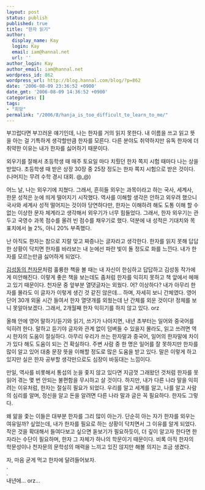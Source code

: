 ```yaml
---
layout: post
status: publish
published: true
title: "한자 읽기"
author:
  display_name: Kay
  login: Kay
  email: iam@hannal.net
  url: ''
author_login: Kay
author_email: iam@hannal.net
wordpress_id: 862
wordpress_url: http://blog.hannal.com/blog/?p=862
date: '2006-08-09 23:36:52 +0900'
date_gmt: '2006-08-09 14:36:52 +0900'
categories: []
tags:
- "희망"
permalink: "/2006/8/hanja_is_too_difficult_to_learn_to_me/"
---
```

<p>부끄럽다면 부끄러운 얘기인데, 나는 한자를 거의 읽지 못한다. 내 이름을 쓰고 읽고 뜻을 아는 걸 기특하게 생각할만큼 한자를 모른다. 다른 분야도 취약하지만 유독 한자에 더 취약한 이유는 내가 한자를 싫어하기 때문이다.</p>
<p>외우기를 잘해서 초등학생 때 매주 토요일 마다 치뤘던 한자 쪽지 시험 때마다 나는 상을 받았다. 초등학생 때 받은 상장 30장 중 25장 정도는 한자 쪽지 시험으로 받은 것이다. (나머지는 무려 수학 경시 대회. @_@)</p>
<p>어느 날, 나는 외우기에 지쳤다. 그래서, 흔히들 외우는 과목이라고 하는 국사, 세계사, 한문 성적은 눈에 띄게 떨어지기 시작했다. 역사를 이해할 생각은 안하고 외우려 했으니 국사와 세계사 성적 떨어지는 것이야 당연하다만, 한자는 이해하려 해도 도통 이해 할 수 없는 이상한 문자 체계라고 생각해서 외우기가 너무 힘들었다. 그래서, 한자 외우기는 관두고 국영수 과목 점수를 올려 빈 점수를 채우기로  했다. 덕분에 내 성적은 기대치와 목표치에서 늘 2%, 아니 20% 부족했다.</p>
<p>난 아직도 한자는 참으로 지랄 맞고 짜증나는 글자라고 생각한다. 한자를 읽지 못해 답답한 상황이 닥치면 한자를 바라보는 내 눈에선 파란 빛이 돌 정도로 화를 느낀다. 내가 한자를 모르는만큼 싫어하게 되었다.</p>
<p><a href="http://www.yes24.com/Goods/FTGoodsView.aspx?goodsNo=415888&CategoryNumber=001001004001">김성동의 천자문</a>처럼 훌륭한 책을 볼 때는 내 자신이 한심하고 답답하고 김성동 작가에게 미안해진다. 이렇게 좋은 책을 보는데도 좀처럼 한자를 익히지 못하고 책 앞에서 헤매고 있기 때문이다. 천자문 중 앞부분 열댓글자는 외웠다. 어? 이상하다? 내가 아무리 한자를 몰라도 이 글자가 이렇게 생긴 것 같진 않은데... 하며, 자세히 보니 간체였다. 영어 단어 30개 외울 시간 들여서 한자 열댓개를 외웠는데 난 간체를 외운 것이다! 정체를 보니 못알아보겠다. 그래서, 2개월째 한자 익히기를 하지 않고 있다. orz</p>
<p>올해 안에 영어 말하기/듣기와 읽기, 쓰기가 나아지면, 내년 초부터는 일어와 중국어를 익히려 한다. 말하고 듣기야 글자와 관계 없이 덤벼들 수 있을지 몰라도, 읽고 쓰려면 역시 한자의 도움이 절실하다. 아무리 우리가 쓰는 한자말과 중국어, 일어의 한자말에 차이가 있다 해도 도움이 되는 건 확실하다. 주변 사람 중 한 명은 일어를 잘 못하지만 한자를 많이 알고 있어 대충 문장 뜻을 이해할 정도로 많은 도움을 받고 있다. 말은 이렇게 하고 있지만 실은 한자 공부할 생각만으로도 심장이 바둥대는 느낌이다.</p>
<p>만일, 역사를 비롯해서 통섭의 눈을 좇지 않고 있다면 지금껏 그래왔던 것처럼 한자를 못읽어 겪는 몇 번 안되는 불편함을 무시하고 살 것이다. 하지만, 내가 다른 나라 말을 익히려는 이유처럼, 한자는 절실히 필요가 되었다. 우리를 알고 세계를 알고, 나를 알고 사람의 심리를 알며, 정신을 알고 돈을 알려면 다른 나라 말과 글은 꼭 필요하다. 한자도 그렇다.</p>
<p>왜 앎을 좇는 이들은 대부분 한자를 그리 많이 아는가. 단순히 아는 자가 한자를 외우는 여유일까? 싶었는데, 내가 한자를 필요로 하는 상황이 닥치면서 그 이유를 알게 되었다. 작은 것을 확대해서 들여다보고 싶으면 돋보기가 필요하듯이, 더 깊이 알고자 한다면 한자라는 수단이 필요하며, 한자 그 자체가 하나의 학문이기 때문이다. 비록 아직 한자의 학문성이나 천자문의 문학성의 매력을 느끼고 있진 않지만 해볼 의지는 조금 생겼다.</p>
<p>자, 마음 굳게 먹고 한자에 달려들어보자.<br />
.<br />
.<br />
내년에... orz...</p>
